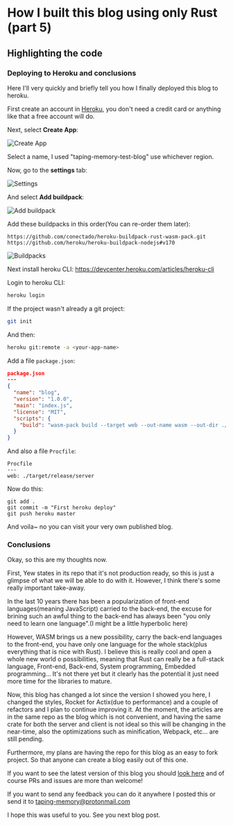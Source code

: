 # How I built this blog using only Rust (part 5)
## Highlighting the code

### Deploying to Heroku and conclusions

Here I'll very quickly and briefly tell you how I finally deployed this blog to heroku.

First create an account in [Heroku](https://id.heroku.com/login), you don't need a credit card or anything like that a free account will do.

Next, select **Create App**:

![Create App](articles/img/heroku_create_app.png)

Select a name, I used "taping-memory-test-blog" use whichever region.


Now, go to the **settings** tab:

![Settings](articles/img/heroku_setting_tab.png)

And select **Add buildpack**:

![Add buildpack](articles/img/heroku_add_buildpack.png)

Add these buildpacks in this order(You can re-order them later):

```
https://github.com/conectado/heroku-buildpack-rust-wasm-pack.git
https://github.com/heroku/heroku-buildpack-nodejs#v170
```

![Buildpacks](articles/img/heroku_buildpacks.png)


Next install heroku CLI: https://devcenter.heroku.com/articles/heroku-cli

Login to heroku CLI:

```bash
heroku login
```

If the project wasn't already a git project:

```bash
git init
```

And then:

```bash
heroku git:remote -a <your-app-name>
```

Add a file `package.json`:

```json
package.json
---
{
  "name": "blog",
  "version": "1.0.0",
  "main": "index.js",
  "license": "MIT",
  "scripts": {
    "build": "wasm-pack build --target web --out-name wasm --out-dir ./static/build && cargo build --release"
  }
}
```

And also a file `Procfile`:

```
Procfile
---
web: ./target/release/server
```

Now do this:

```
git add .
git commit -m "First heroku deploy"
git push heroku master
```

And voila~ no you can visit your very own published blog.

### Conclusions

Okay, so this are my thoughts now.

First, Yew states in its repo that it's not production ready, so this is just a glimpse of what we will be able to do with it. However, I think there's some really important take-away.

In the last 10 years there has been a popularization of front-end languages(meaning JavaScript) carried to the back-end, the excuse for brining such an awful thing to the back-end  has always been "you only need to learn one language".(I might be a little hyperbolic here)

However, WASM brings us a new possibility, carry the back-end languages to the front-end, you have only one language for the whole stack(plus everything that is nice with Rust). I believe this is really cool and open a whole new world o possibilities, meaning that Rust can really be a full-stack language, Front-end, Back-end, System programming, Embedded programming... It's not there yet but it clearly has the potential it just need more time for the libraries to mature.


Now, this blog has changed a lot since the version I showed you here, I changed the styles, Rocket for Actix(due to performance) and a couple of refactors and I plan to continue improving it. At the moment, the articles are in the same repo as the blog which is not convenient, and having the same crate for both the server and client is not ideal so this will be changing in the near-time, also the optimizations such as minification, Webpack, etc... are still pending.

Furthermore, my plans are having the repo for this blog as an easy to fork project. So that anyone can create a blog easily out of this one.

If you want to see the latest version of this blog you should [look here](github.com/conectado/taping-memory-blog) and of course PRs and issues are more than welcome!

If you want to send any feedback you can do it anywhere I posted this or send it to taping-memory@protonmail.com

I hope this was useful to you. See you next blog post.
